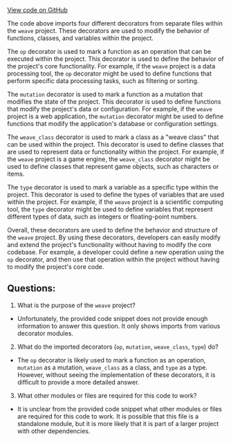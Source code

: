 [View code on GitHub](https://github.com/wandb/weave/weave/decorators.py)

The code above imports four different decorators from separate files within the `weave` project. These decorators are used to modify the behavior of functions, classes, and variables within the project. 

The `op` decorator is used to mark a function as an operation that can be executed within the project. This decorator is used to define the behavior of the project's core functionality. For example, if the `weave` project is a data processing tool, the `op` decorator might be used to define functions that perform specific data processing tasks, such as filtering or sorting.

The `mutation` decorator is used to mark a function as a mutation that modifies the state of the project. This decorator is used to define functions that modify the project's data or configuration. For example, if the `weave` project is a web application, the `mutation` decorator might be used to define functions that modify the application's database or configuration settings.

The `weave_class` decorator is used to mark a class as a "weave class" that can be used within the project. This decorator is used to define classes that are used to represent data or functionality within the project. For example, if the `weave` project is a game engine, the `weave_class` decorator might be used to define classes that represent game objects, such as characters or items.

The `type` decorator is used to mark a variable as a specific type within the project. This decorator is used to define the types of variables that are used within the project. For example, if the `weave` project is a scientific computing tool, the `type` decorator might be used to define variables that represent different types of data, such as integers or floating-point numbers.

Overall, these decorators are used to define the behavior and structure of the `weave` project. By using these decorators, developers can easily modify and extend the project's functionality without having to modify the core codebase. For example, a developer could define a new operation using the `op` decorator, and then use that operation within the project without having to modify the project's core code.
## Questions: 
 1. What is the purpose of the `weave` project?
- Unfortunately, the provided code snippet does not provide enough information to answer this question. It only shows imports from various decorator modules.

2. What do the imported decorators (`op`, `mutation`, `weave_class`, `type`) do?
- The `op` decorator is likely used to mark a function as an operation, `mutation` as a mutation, `weave_class` as a class, and `type` as a type. However, without seeing the implementation of these decorators, it is difficult to provide a more detailed answer.

3. What other modules or files are required for this code to work?
- It is unclear from the provided code snippet what other modules or files are required for this code to work. It is possible that this file is a standalone module, but it is more likely that it is part of a larger project with other dependencies.